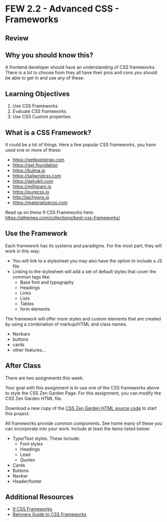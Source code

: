 # FEW 2.2 - Advanced CSS - Frameworks

## Review

## Why you should know this?

A frontend developer should have an understanding of CSS frameworks. There is a lot to choose from they all have their pros and cons you should be able to get in and use any of these. 

## Learning Objectives 

1. Use CSS Frameworks
1. Evaluate CSS frameworks
1. Use CSS Custom properties

## What is a CSS Framework?

It could be a lot of things. Here a few popular CSS frameworks, you have used one or more of these:

- https://getbootstrap.com
- https://get.foundation
- https://bulma.io
- https://tailwindcss.com
- https://getuikit.com
- https://milligram.io
- https://purecss.io
- http://tachyons.io
- https://materializecss.com

Read up on these 9 CSS Frameworks here: https://athemes.com/collections/best-css-frameworks/

## Use the Framework

Each framework has its systems and paradigms. For the most part, they will work in this way: 

- You will link to a stylesheet you may also have the option to include a JS file. 
- Linking to the stylesheet will add a set of default styles that cover the common tags like:
	- Base font and typography
	- Headings
	- Links
	- Lists 
	- Tables 
	- form elements

The framework will offer more styles and custom elements that are created by using a combination of markup/HTML and class names. 

- Navbars
- buttons
- cards
- other features...

## After Class

There are two assignments this week:

Your goal with this assignment is to use one of the CSS frameworks above to style the CSS Zen Garden Page. For this assignment, you can modify the CSS Zen Garden HTML file. 

Download a new copy of the [CSS Zen Garden HTML source code](http://www.csszengarden.com/examples/index) to start this project.

All frameworks provide common components. See home many of these you can incorporate into your work. Include at least the items listed below:

- Type/Text styles. These include: 
	- Font styles 
	- Headings
	- Lead
	- Quotes
- Cards
- Buttons
- Navbar
- Header/footer

## Additional Resources

- [9 CSS Frameworks](https://athemes.com/collections/best-css-frameworks/)
- [Beinners Guide to CSS Frameworks](https://blog.zipboard.co/a-beginners-guide-to-css-front-end-frameworks-8045a499456b)

